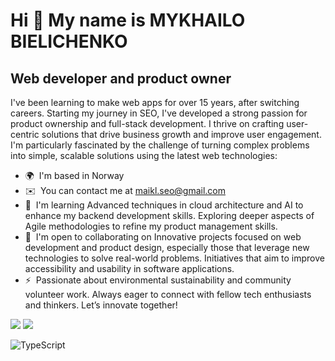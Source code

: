 Hi 👋 My name is MYKHAILO BIELICHENKO
=====================================

Web developer and product owner
-------------------------------

I've been learning to make web apps for over 15 years, after switching careers. Starting my journey in SEO, I've developed a strong passion for product ownership and full-stack development. I thrive on crafting user-centric solutions that drive business growth and improve user engagement. I'm particularly fascinated by the challenge of turning complex problems into simple, scalable solutions using the latest web technologies:

* 🌍  I'm based in Norway
* ✉️  You can contact me at [maikl.seo@gmail.com](mailto:maikl.seo@gmail.com)
* 🧠  I'm learning Advanced techniques in cloud architecture and AI to enhance my backend development skills. Exploring deeper aspects of Agile methodologies to refine my product management skills.
* 🤝  I'm open to collaborating on Innovative projects focused on web development and product design, especially those that leverage new technologies to solve real-world problems. Initiatives that aim to improve accessibility and usability in software applications.
* ⚡  Passionate about environmental sustainability and community volunteer work. Always eager to connect with fellow tech enthusiasts and thinkers. Let’s innovate together!


 <img  src="https://readme-components.vercel.app/api?component=logo&fill=black&logo=react&animation=spin&svgfill=15d8fe">  

<img  src="https://readme-components.vercel.app/api?component=logo&fill=black&logo=typescript&svgfill=2d79c7">


![TypeScript](https://img.shields.io/badge/typescript-%23007ACC.svg?style=for-the-badge&logo=typescript&logoColor=white)
